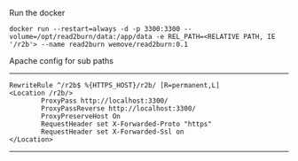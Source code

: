 Run the docker

```
docker run --restart=always -d -p 3300:3300 --volume=/opt/read2burn/data:/app/data -e REL_PATH=<RELATIVE PATH, IE '/r2b'> --name read2burn wemove/read2burn:0.1
```

Apache config for sub paths

---
    RewriteRule ^/r2b$ %{HTTPS_HOST}/r2b/ [R=permanent,L]
    <Location /r2b/>
            ProxyPass http://localhost:3300/
            ProxyPassReverse http://localhost:3300/
            ProxyPreserveHost On
            RequestHeader set X-Forwarded-Proto "https"
            RequestHeader set X-Forwarded-Ssl on
    </Location>
---
